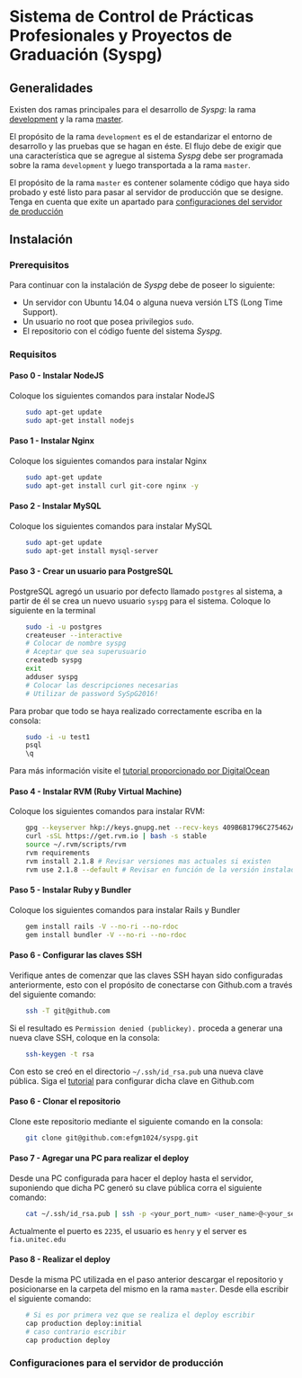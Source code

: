 # Sistema de Control de Prácticas Profesionales y Proyectos de Graduación (Syspg)
## Generalidades 
Existen dos ramas principales para el desarrollo de *Syspg*: la rama [development](https://github.com/efgm1024/syspg/tree/development) y la rama [master](https://github.com/efgm1024/syspg/tree/master).

El propósito de la rama ```development``` es el de estandarizar el entorno de desarrollo y las pruebas que
se hagan en éste. El flujo debe de exigir que una característica que se agregue al sistema *Syspg*
debe ser programada sobre la rama ```development``` y luego transportada a la rama ```master```.

El propósito de la rama ```master``` es contener solamente código que haya sido probado y esté listo para pasar al servidor
de producción que se designe. Tenga en cuenta que exite un apartado para [configuraciones del servidor de producción](#configuraciones-para-el-servidor-de-producción)

## Instalación
### Prerequisitos
Para continuar con la instalación de *Syspg* debe de poseer lo siguiente:

* Un servidor con Ubuntu 14.04 o alguna nueva versión LTS (Long Time Support).
* Un usuario no root que posea privilegios ```sudo```.
* El repositorio con el código fuente del sistema _Syspg_. 

### Requisitos
#### Paso 0 - Instalar NodeJS
Coloque los siguientes comandos para instalar NodeJS
```bash
	sudo apt-get update
	sudo apt-get install nodejs
```

#### Paso 1 - Instalar Nginx
Coloque los siguientes comandos para instalar Nginx
```bash
	sudo apt-get update
	sudo apt-get install curl git-core nginx -y
```

#### Paso 2 - Instalar MySQL
Coloque los siguientes comandos para instalar MySQL
```bash
	sudo apt-get update
	sudo apt-get install mysql-server
```

#### Paso 3 - Crear un usuario para PostgreSQL
PostgreSQL agregó un usuario por defecto llamado ```postgres``` al sistema, a partir de él se crea un nuevo usuario ```syspg``` para
el sistema. Coloque lo siguiente en la terminal
```bash
	sudo -i -u postgres
	createuser --interactive
	# Colocar de nombre syspg
	# Aceptar que sea superusuario
	createdb syspg
	exit
	adduser syspg
	# Colocar las descripciones necesarias
	# Utilizar de password SySpG2016!
```

Para probar que todo se haya realizado correctamente escriba en la consola:
```bash
	sudo -i -u test1
	psql
	\q
```

Para más información visite el [tutorial proporcionado por DigitalOcean](https://www.digitalocean.com/community/tutorials/how-to-install-and-use-postgresql-on-ubuntu-14-04)

#### Paso 4 - Instalar RVM (Ruby Virtual Machine)
Coloque los siguientes comandos para instalar RVM:
```bash
	gpg --keyserver hkp://keys.gnupg.net --recv-keys 409B6B1796C275462A1703113804BB82D39DC0E3
	curl -sSL https://get.rvm.io | bash -s stable
	source ~/.rvm/scripts/rvm
	rvm requirements
	rvm install 2.1.8 # Revisar versiones mas actuales si existen
	rvm use 2.1.8 --default # Revisar en función de la versión instalada
```

#### Paso 5 - Instalar Ruby y Bundler
Coloque los siguientes comandos para instalar Rails y Bundler
```bash
	gem install rails -V --no-ri --no-rdoc
	gem install bundler -V --no-ri --no-rdoc
```

#### Paso 6 - Configurar las claves SSH
Verifique antes de comenzar que las claves SSH hayan sido configuradas anteriormente, esto con el propósito de conectarse con Github.com a través del siguiente comando:
```bash
	ssh -T git@github.com
```

Si el resultado es ```Permission denied (publickey).``` proceda a generar una nueva clave SSH, coloque en la consola:
```bash
	ssh-keygen -t rsa
```

Con esto se creó en el directorio ```~/.ssh/id_rsa.pub``` una nueva clave pública. Siga el [tutorial](https://developer.github.com/guides/managing-deploy-keys/) para configurar dicha clave en Github.com

#### Paso 6 - Clonar el repositorio
Clone este repositorio mediante el siguiente comando en la consola:
```bash
	git clone git@github.com:efgm1024/syspg.git
```

#### Paso 7 - Agregar una PC para realizar el deploy
Desde una PC configurada para hacer el deploy hasta el servidor, suponiendo que dicha PC generó su clave pública corra el siguiente comando:

```bash
	cat ~/.ssh/id_rsa.pub | ssh -p <your_port_num> <user_name>@<your_server_ip> 'cat >> ~/.ssh/authorized_keys'
```

Actualmente el puerto es ```2235```, el usuario es ```henry``` y el server es ```fia.unitec.edu```

#### Paso 8 - Realizar el deploy
Desde la misma PC utilizada en el paso anterior descargar el repositorio y posicionarse en la carpeta del mismo en la rama ```master```. Desde ella escribir el siguiente comando:
```bash
	# Si es por primera vez que se realiza el deploy escribir
	cap production deploy:initial
	# caso contrario escribir
	cap production deploy
```

### Configuraciones para el servidor de producción